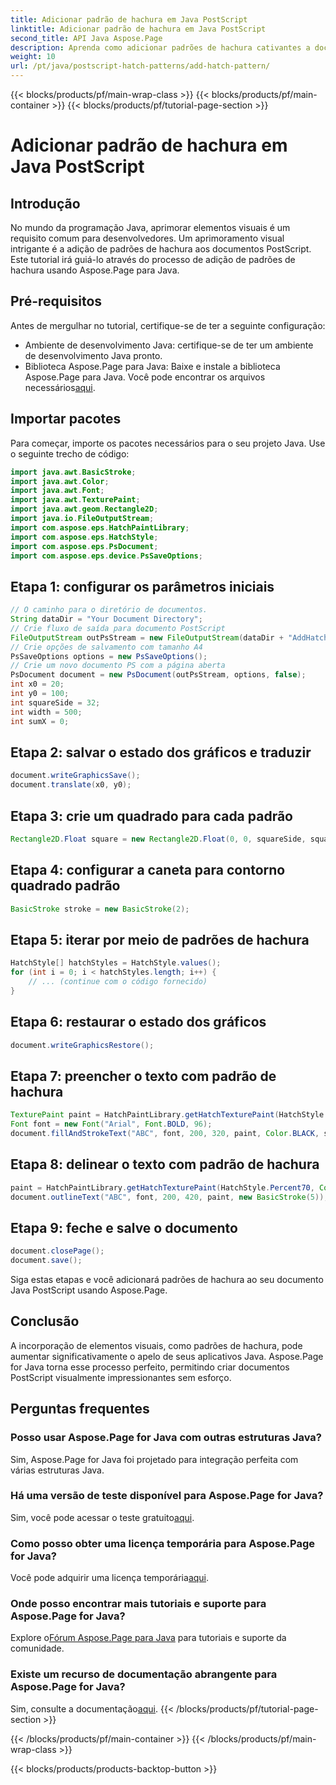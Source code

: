 ```yaml
---
title: Adicionar padrão de hachura em Java PostScript
linktitle: Adicionar padrão de hachura em Java PostScript
second_title: API Java Aspose.Page
description: Aprenda como adicionar padrões de hachura cativantes a documentos Java PostScript usando Aspose.Page. Eleve seu conteúdo visual sem esforço.
weight: 10
url: /pt/java/postscript-hatch-patterns/add-hatch-pattern/
---
```


{{< blocks/products/pf/main-wrap-class >}}
{{< blocks/products/pf/main-container >}}
{{< blocks/products/pf/tutorial-page-section >}}

# Adicionar padrão de hachura em Java PostScript

## Introdução
No mundo da programação Java, aprimorar elementos visuais é um requisito comum para desenvolvedores. Um aprimoramento visual intrigante é a adição de padrões de hachura aos documentos PostScript. Este tutorial irá guiá-lo através do processo de adição de padrões de hachura usando Aspose.Page para Java.
## Pré-requisitos
Antes de mergulhar no tutorial, certifique-se de ter a seguinte configuração:
- Ambiente de desenvolvimento Java: certifique-se de ter um ambiente de desenvolvimento Java pronto.
-  Biblioteca Aspose.Page para Java: Baixe e instale a biblioteca Aspose.Page para Java. Você pode encontrar os arquivos necessários[aqui](https://releases.aspose.com/page/java/).
## Importar pacotes
Para começar, importe os pacotes necessários para o seu projeto Java. Use o seguinte trecho de código:
```java
import java.awt.BasicStroke;
import java.awt.Color;
import java.awt.Font;
import java.awt.TexturePaint;
import java.awt.geom.Rectangle2D;
import java.io.FileOutputStream;
import com.aspose.eps.HatchPaintLibrary;
import com.aspose.eps.HatchStyle;
import com.aspose.eps.PsDocument;
import com.aspose.eps.device.PsSaveOptions;
```
## Etapa 1: configurar os parâmetros iniciais
```java
// O caminho para o diretório de documentos.
String dataDir = "Your Document Directory";
// Crie fluxo de saída para documento PostScript
FileOutputStream outPsStream = new FileOutputStream(dataDir + "AddHatchPattern_outPS.ps");
// Crie opções de salvamento com tamanho A4
PsSaveOptions options = new PsSaveOptions();
// Crie um novo documento PS com a página aberta
PsDocument document = new PsDocument(outPsStream, options, false);
int x0 = 20;
int y0 = 100;
int squareSide = 32;
int width = 500;
int sumX = 0;
```
## Etapa 2: salvar o estado dos gráficos e traduzir
```java
document.writeGraphicsSave();
document.translate(x0, y0);
```
## Etapa 3: crie um quadrado para cada padrão
```java
Rectangle2D.Float square = new Rectangle2D.Float(0, 0, squareSide, squareSide);
```
## Etapa 4: configurar a caneta para contorno quadrado padrão
```java
BasicStroke stroke = new BasicStroke(2);
```
## Etapa 5: iterar por meio de padrões de hachura
```java
HatchStyle[] hatchStyles = HatchStyle.values();
for (int i = 0; i < hatchStyles.length; i++) {
    // ... (continue com o código fornecido)
}
```
## Etapa 6: restaurar o estado dos gráficos
```java
document.writeGraphicsRestore();
```
## Etapa 7: preencher o texto com padrão de hachura
```java
TexturePaint paint = HatchPaintLibrary.getHatchTexturePaint(HatchStyle.DiagonalCross, Color.RED, Color.YELLOW);
Font font = new Font("Arial", Font.BOLD, 96);
document.fillAndStrokeText("ABC", font, 200, 320, paint, Color.BLACK, stroke);
```
## Etapa 8: delinear o texto com padrão de hachura
```java
paint = HatchPaintLibrary.getHatchTexturePaint(HatchStyle.Percent70, Color.BLUE, Color.WHITE);
document.outlineText("ABC", font, 200, 420, paint, new BasicStroke(5));
```
## Etapa 9: feche e salve o documento
```java
document.closePage();
document.save();
```
Siga estas etapas e você adicionará padrões de hachura ao seu documento Java PostScript usando Aspose.Page.
## Conclusão
A incorporação de elementos visuais, como padrões de hachura, pode aumentar significativamente o apelo de seus aplicativos Java. Aspose.Page for Java torna esse processo perfeito, permitindo criar documentos PostScript visualmente impressionantes sem esforço.
## Perguntas frequentes
### Posso usar Aspose.Page for Java com outras estruturas Java?
Sim, Aspose.Page for Java foi projetado para integração perfeita com várias estruturas Java.
### Há uma versão de teste disponível para Aspose.Page for Java?
 Sim, você pode acessar o teste gratuito[aqui](https://releases.aspose.com/).
### Como posso obter uma licença temporária para Aspose.Page for Java?
 Você pode adquirir uma licença temporária[aqui](https://purchase.aspose.com/temporary-license/).
### Onde posso encontrar mais tutoriais e suporte para Aspose.Page for Java?
 Explore o[Fórum Aspose.Page para Java](https://forum.aspose.com/c/page/39) para tutoriais e suporte da comunidade.
### Existe um recurso de documentação abrangente para Aspose.Page for Java?
 Sim, consulte a documentação[aqui](https://reference.aspose.com/page/java/).
{{< /blocks/products/pf/tutorial-page-section >}}

{{< /blocks/products/pf/main-container >}}
{{< /blocks/products/pf/main-wrap-class >}}

{{< blocks/products/products-backtop-button >}}
